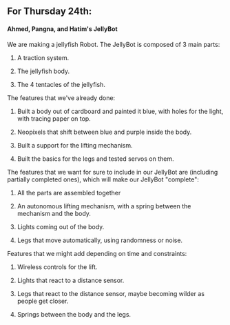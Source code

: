## For Thursday 24th:


#### Ahmed, Pangna, and Hatim's JellyBot


We are making a jellyfish Robot. The JellyBot is composed of 3 main parts:

  1. A traction system.

  2. The jellyfish body.

  3. The 4 tentacles of the jellyfish.


The features that we've already done:

  1. Built a body out of cardboard and painted it blue, with holes for the light, with tracing paper on top.

  2. Neopixels that shift between blue and purple inside the body.

  3. Built a support for the lifting mechanism.

  4. Built the basics for the legs and tested servos on them. 


The features that we want for sure to include in our JellyBot are (including partially completed ones), which will make our JellyBot "complete":

  1. All the parts are assembled together

  2. An autonomous lifting mechanism, with a spring between the mechanism and the body.

  3. Lights coming out of the body.

  4. Legs that move automatically, using randomness or noise.


Features that we might add depending on time and constraints:

  1. Wireless controls for the lift.

  2. Lights that react to a distance sensor.

  3. Legs that react to the distance sensor, maybe becoming wilder as people get closer.

  4. Springs between the body and the legs.
